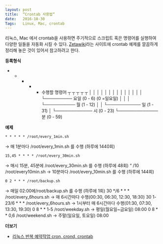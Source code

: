 ```yaml
---
layout: post
title:  “Crontab 사용법“
date:   2016-10-30
Tags:   Linux, Mac, crontab 
---
```


리눅스, Mac 에서 crontab을 사용하면 주기적으로 스크립트 혹은 명령어를 실행하여 다양한 일들을 자동화 시킬 수 있다. [Zetawiki][1]라는 사이트에 crontab 예제를 깔끔하게 정리해 놓은 것이 있어서 참고하려고 한다.

**등록형식**

* *    *    *    *  수행할 명령어
┬   ┬   ┬   ┬   ┬
│   │   │   │   │
│   │   │   │   │
│   │   │   │   └───────── 요일 (0 - 6) (0 =일요일)
│   │   │   └────────── 월 (1 - 12)
│   │   └─────────── 일 (1 - 31)
│   └──────────── 시 (0 - 23)
└───────────── 분 (0 - 59)

**예제**

	* * * * * /root/every_1min.sh

 → 매 1분마다 /root/every\_1min.sh 를 수행 (하루에 1440회)

	15,45 * * * * /root/every_30min.sh
→ 매시 15분, 45분에 /root/every\_30min.sh 를 수행 (하루에 48회)
“ /10     /root/every10min.sh
→ 10분마다 /root/every\_10min.sh 를 수행 (하루에 144회)

	0 2 * * * /root/backup.sh

→ 매일 02:00에/root/backup.sh 를 수행 (하루에 1회)
	30 */6 * * * /root/every_6hours.sh
→ 매 6시간마다 수행(00:30, 06:30, 12:30, 18:30)
	30 1-23/6 * * * /root/every_6hours.sh
→ 1시부터 매 6시간마다 수행(01:30, 07:30, 13:30, 19:30)
	0 8 * * 1-5 /root/weekday.sh
→ 평일(월요일\~금요일) 08:00
	0 8 * * 0,6 /root/weekend.sh
→ 주말(일요일, 토요일) 08:00


**더보기**

- [리눅스 반복 예약작업 cron, crond, crontab][2] 

[1]:	http://zetawiki.com/wiki/%EB%A6%AC%EB%88%85%EC%8A%A4_%EB%B0%98%EB%B3%B5_%EC%98%88%EC%95%BD%EC%9E%91%EC%97%85_cron,_crond,_crontab
[2]:	http://zetawiki.com/wiki/%EB%A6%AC%EB%88%85%EC%8A%A4_%EB%B0%98%EB%B3%B5_%EC%98%88%EC%95%BD%EC%9E%91%EC%97%85_cron,_crond,_crontab